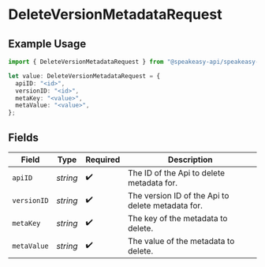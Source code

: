 # DeleteVersionMetadataRequest

## Example Usage

```typescript
import { DeleteVersionMetadataRequest } from "@speakeasy-api/speakeasy-client-sdk-typescript/sdk/models/operations";

let value: DeleteVersionMetadataRequest = {
  apiID: "<id>",
  versionID: "<id>",
  metaKey: "<value>",
  metaValue: "<value>",
};
```

## Fields

| Field                                             | Type                                              | Required                                          | Description                                       |
| ------------------------------------------------- | ------------------------------------------------- | ------------------------------------------------- | ------------------------------------------------- |
| `apiID`                                           | *string*                                          | :heavy_check_mark:                                | The ID of the Api to delete metadata for.         |
| `versionID`                                       | *string*                                          | :heavy_check_mark:                                | The version ID of the Api to delete metadata for. |
| `metaKey`                                         | *string*                                          | :heavy_check_mark:                                | The key of the metadata to delete.                |
| `metaValue`                                       | *string*                                          | :heavy_check_mark:                                | The value of the metadata to delete.              |